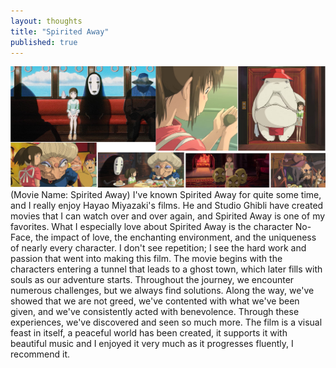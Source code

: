 ```yaml
---
layout: thoughts
title: "Spirited Away"
published: true
---
```


<img src="/images/visual_thoughts/spirited_away_image.png" alt="Spirited Away" loading="lazy" />
(Movie Name: Spirited Away) I've known Spirited Away for quite some time, and I really enjoy Hayao Miyazaki's films. He and Studio Ghibli have created movies that I can watch over and over again, and Spirited Away is one of my favorites. What I especially love about Spirited Away is the character No-Face, the impact of love, the enchanting environment, and the uniqueness of nearly every character. I don't see repetition; I see the hard work and passion that went into making this film. The movie begins with the characters entering a tunnel that leads to a ghost town, which later fills with souls as our adventure starts. Throughout the journey, we encounter numerous challenges, but we always find solutions. Along the way, we've showed that we are not greed, we've contented with what we've been given, and we've consistently acted with benevolence. Through these experiences, we've discovered and seen so much more. The film is a visual feast in itself, a peaceful world has been created, it supports it with beautiful music and I enjoyed it very much as it progresses fluently, I recommend it.